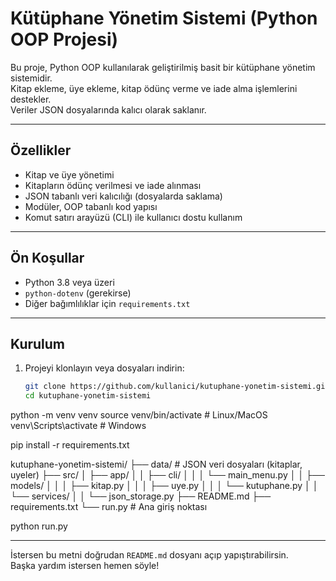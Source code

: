 # Kütüphane Yönetim Sistemi (Python OOP Projesi)

Bu proje, Python OOP kullanılarak geliştirilmiş basit bir kütüphane yönetim sistemidir.  
Kitap ekleme, üye ekleme, kitap ödünç verme ve iade alma işlemlerini destekler.  
Veriler JSON dosyalarında kalıcı olarak saklanır.

---

## Özellikler

- Kitap ve üye yönetimi  
- Kitapların ödünç verilmesi ve iade alınması  
- JSON tabanlı veri kalıcılığı (dosyalarda saklama)  
- Modüler, OOP tabanlı kod yapısı  
- Komut satırı arayüzü (CLI) ile kullanıcı dostu kullanım  

---

## Ön Koşullar

- Python 3.8 veya üzeri  
- `python-dotenv` (gerekirse)  
- Diğer bağımlılıklar için `requirements.txt`  

---

## Kurulum

1. Projeyi klonlayın veya dosyaları indirin:

   ```bash
   git clone https://github.com/kullanici/kutuphane-yonetim-sistemi.git
   cd kutuphane-yonetim-sistemi

python -m venv venv
source venv/bin/activate  # Linux/MacOS
venv\Scripts\activate     # Windows

pip install -r requirements.txt

kutuphane-yonetim-sistemi/
├── data/                  # JSON veri dosyaları (kitaplar, uyeler)
├── src/
│   ├── app/
│   │   ├── cli/
│   │   │   └── main_menu.py
│   │   ├── models/
│   │   │   ├── kitap.py
│   │   │   ├── uye.py
│   │   │   └── kutuphane.py
│   │   └── services/
│   │       └── json_storage.py
├── README.md
├── requirements.txt
└── run.py                 # Ana giriş noktası


python run.py



---

İstersen bu metni doğrudan `README.md` dosyanı açıp yapıştırabilirsin.  
Başka yardım istersen hemen söyle!



